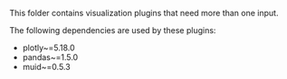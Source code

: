 This folder contains visualization plugins that need more than one input.

The following dependencies are used by these plugins:
- plotly~=5.18.0
- pandas~=1.5.0
- muid~=0.5.3
